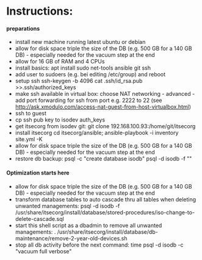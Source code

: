 
# Instructions:

#### preparations ####
- install new machine running latest ubuntu or debian
- allow for disk space triple the size of the DB (e.g. 500 GB for a 140 GB DB) - especially needed for the vacuum step at the end
- allow for 16 GB of RAM and 4 CPUs
- install basics:
  apt install sudo net-tools ansible git ssh
- add user to sudoers (e.g. bei editing /etc/group) and reboot
- setup ssh
  ssh-keygen -b 4096
  cat .ssh/id_rsa.pub >>.ssh/authorized_keys 
- make ssh available in virtual box:
  choose NAT networking - advanced - add port forwarding for ssh from port e.g. 2222 to 22 (see http://ask.xmodulo.com/access-nat-guest-from-host-virtualbox.html)
- ssh to guest
- cp ssh pub key to isodev auth_keys
- get itsecorg from isodev git:
  git clone 192.168.100.93:/home/git/itsecorg
- install itsecorg
  cd itsecorg/ansible; ansible-playbook -i inventory site.yml -K
- allow for disk space triple the size of the DB (e.g. 500 GB for a 140 GB DB) - especially needed for the vacuum step at the end
- restore db backup:
    psql -c "create database isodb"
    psql -d isodb -f "<database-dump>"

#### Optimization starts here ####
- allow for disk space triple the size of the DB (e.g. 500 GB for a 140 GB DB) - especially needed for the vacuum step at the end
- transform database tables to auto cascade thru all tables when deleting unwanted managements:
   psql -d isodb -f /usr/share/itsecorg/install/database/stored-procedures/iso-change-to-delete-cascade.sql
- start this shell script as a dbadmin to remove all unwanted managements:
  . /usr/share/itsecorg/install/database/db-maintenance/remove-2-year-old-devices.sh
- stop all db activity before the next command:
  time psql -d isodb -c "vacuum full verbose"
